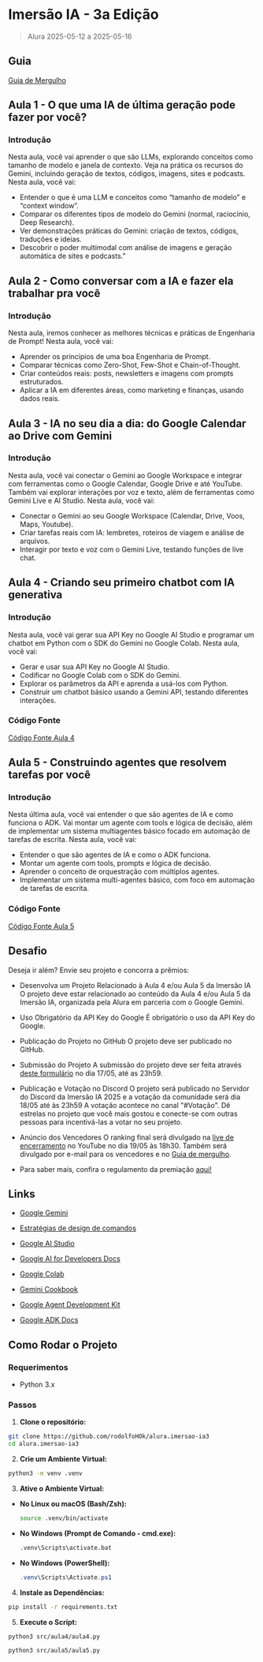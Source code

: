 # Imersão IA - 3a Edição

> Alura 2025-05-12 a 2025-05-16

## Guia

[Guia de Mergulho](https://grupoalura.notion.site/Imers-o-IA-Guia-de-Mergulho-1d2379bdd09b803982a5ee1abd89e0cb)

## Aula 1 - O que uma IA de última geração pode fazer por você?

### Introdução

Nesta aula, você vai aprender o que são LLMs, explorando conceitos como tamanho de modelo e janela de contexto. Veja na prática os recursos do Gemini, incluindo geração de textos, códigos, imagens, sites e podcasts.
Nesta aula, você vai:

- Entender o que é uma LLM e conceitos como “tamanho de modelo” e “context window”.
- Comparar os diferentes tipos de modelo do Gemini (normal, raciocínio, Deep Research).
- Ver demonstrações práticas do Gemini: criação de textos, códigos, traduções e ideias.
- Descobrir o poder multimodal com análise de imagens e geração automática de sites e podcasts."

## Aula 2 - Como conversar com a IA e fazer ela trabalhar pra você

### Introdução

Nesta aula, iremos conhecer as melhores técnicas e práticas de Engenharia de Prompt!
Nesta aula, você vai:

- Aprender os princípios de uma boa Engenharia de Prompt.
- Comparar técnicas como Zero-Shot, Few-Shot e Chain-of-Thought.
- Criar conteúdos reais: posts, newsletters e imagens com prompts estruturados.
- Aplicar a IA em diferentes áreas, como marketing e finanças, usando dados reais.

## Aula 3 - IA no seu dia a dia: do Google Calendar ao Drive com Gemini

### Introdução

Nesta aula, você vai conectar o Gemini ao Google Workspace e integrar com ferramentas como o Google Calendar, Google Drive e até YouTube. Também vai explorar interações por voz e texto, além de ferramentas como Gemini Live e AI Studio.
Nesta aula, você vai:

- Conectar o Gemini ao seu Google Workspace (Calendar, Drive, Voos, Maps, Youtube).
- Criar tarefas reais com IA: lembretes, roteiros de viagem e análise de arquivos.
- Interagir por texto e voz com o Gemini Live, testando funções de live chat.

## Aula 4 - Criando seu primeiro chatbot com IA generativa

### Introdução

Nesta aula, você vai gerar sua API Key no Google AI Studio e programar um chatbot em Python com o SDK do Gemini no Google Colab.
Nesta aula, você vai:

- Gerar e usar sua API Key no Google AI Studio.
- Codificar no Google Colab com o SDK do Gemini.
- Explorar os parâmetros da API e aprenda a usá-los com Python.
- Construir um chatbot básico usando a Gemini API, testando diferentes interações.

### Código Fonte

[Código Fonte Aula 4](/src/aula4/aula4.py)

## Aula 5 - Construindo agentes que resolvem tarefas por você

### Introdução

Nesta última aula, você vai entender o que são agentes de IA e como funciona o ADK. Vai montar um agente com tools e lógica de decisão, além de implementar um sistema multiagentes básico focado em automação de tarefas de escrita.
Nesta aula, você vai:

- Entender o que são agentes de IA e como o ADK funciona.
- Montar um agente com tools, prompts e lógica de decisão.
- Aprender o conceito de orquestração com múltiplos agentes.
- Implementar um sistema multi-agentes básico, com foco em automação de tarefas de escrita.

### Código Fonte

[Código Fonte Aula 5](/src/aula5/aula5.py)

## Desafio

Deseja ir além? Envie seu projeto e concorra a prêmios:

- Desenvolva um Projeto Relacionado à Aula 4 e/ou Aula 5 da Imersão IA
  O projeto deve estar relacionado ao conteúdo da Aula 4 e/ou Aula 5 da Imersão IA, organizada pela Alura em parceria com o Google Gemini.

- Uso Obrigatório da API Key do Google
  É obrigatório o uso da API Key do Google.

- Publicação do Projeto no GitHub
  O projeto deve ser publicado no GitHub.

- Submissão do Projeto
  A submissão do projeto deve ser feita através [deste formulário](https://forms.gle/47Wdd92uoAKhGZj9A) no dia 17/05, até as 23h59.

- Publicação e Votação no Discord
  O projeto será publicado no Servidor do Discord da Imersão IA 2025 e a votação da comunidade será dia 18/05 até às 23h59
  A votação acontece no canal "#Votação". Dê estrelas no projeto que você mais gostou e conecte-se com outras pessoas para incentivá-las a votar no seu projeto.

- Anúncio dos Vencedores
  O ranking final será divulgado na [live de encerramento](https://www.youtube.com/watch?v=fjL7TnjlJMQ) no YouTube no dia 19/05 às 18h30. Também será divulgado por e-mail para os vencedores e no [Guia de mergulho](https://www.notion.so/grupoalura/Imers-o-IA-Guia-de-Mergulho-1d2379bdd09b803982a5ee1abd89e0cb?pvs=4#97d51e2c6df04a1e9b72ac90a701da30).

- Para saber mais, confira o regulamento da premiação [aqui!](https://fiapcom.sharepoint.com/:w:/s/Alura/EZ0pNPvzNH5ImD1cgW_Ty8QBvvbOWr5H2APC37tYKqpb5w?e=XIRmg4)

## Links

- [Google Gemini](https://goo.gle/alura-gemini)

- [Estratégias de design de comandos](https://ai.google.dev/gemini-api/docs/prompting-strategies?hl=pt-br)

- [Google AI Studio](https://goo.gle/alura-ais)

- [Google AI for Developers Docs](http://goo.gle/alura-geminidocs)

- [Google Colab](https://goo.gle/alura-colab)

- [Gemini Cookbook](https://github.com/google-gemini/cookbook)

- [Google Agent Development Kit](https://developers-googleblog-com.translate.goog/en/agent-development-kit-easy-to-build-multi-agent-applications/?_x_tr_sl=en&_x_tr_tl=pt&_x_tr_hl=pt&_x_tr_pto=tc)

- [Google ADK Docs](https://google-github-io.translate.goog/adk-docs/?_x_tr_sl=en&_x_tr_tl=pt&_x_tr_hl=pt&_x_tr_pto=tc)

## Como Rodar o Projeto

### Requerimentos

- Python 3.x

### Passos

1.  **Clone o repositório:**

```bash
git clone https://github.com/rodolfoHOk/alura.imersao-ia3
cd alura.imersao-ia3
```

2.  **Crie um Ambiente Virtual:**

```bash
python3 -m venv .venv
```

3.  **Ative o Ambiente Virtual:**

- **No Linux ou macOS (Bash/Zsh):**

  ```bash
  source .venv/bin/activate
  ```

- **No Windows (Prompt de Comando - cmd.exe):**

  ```cmd
  .venv\Scripts\activate.bat
  ```

- **No Windows (PowerShell):**

  ```powershell
  .venv\Scripts\Activate.ps1
  ```

4.  **Instale as Dependências:**

```bash
pip install -r requirements.txt
```

5.  **Execute o Script:**

```bash
python3 src/aula4/aula4.py
```

```bash
python3 src/aula5/aula5.py
```

